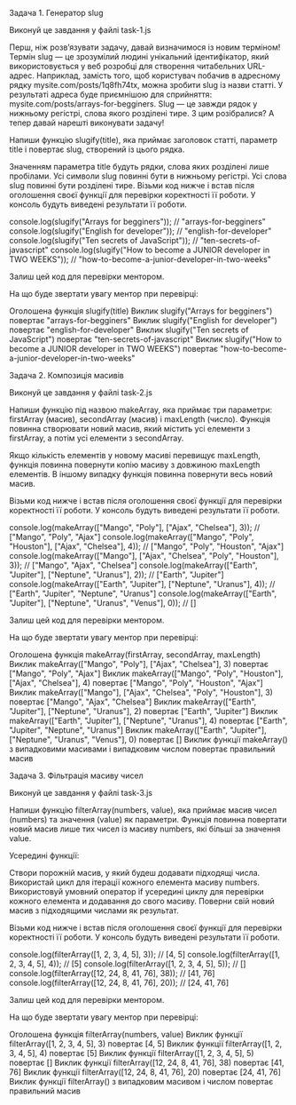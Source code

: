 Задача 1. Генератор slug

Виконуй це завдання у файлі task-1.js

Перш, ніж розв’язувати задачу, давай визначимося із новим терміном!
Термін slug — це зрозумілий людині унікальний ідентифікатор, який використовується у веб розробці для створення читабельних URL-адрес.
Наприклад, замість того, щоб користувач побачив в адресному рядку mysite.com/posts/1q8fh74tx, можна зробити slug із назви статті. У результаті адреса буде приємнішою для сприйняття: mysite.com/posts/arrays-for-begginers.
Slug — це завжди рядок у нижньому регістрі, слова якого розділені тире.
З цим розібралися? А тепер давай нарешті виконувати задачу!

Напиши функцію slugify(title), яка приймає заголовок статті, параметр title і повертає slug, створений із цього рядка.

Значенням параметра title будуть рядки, слова яких розділені лише пробілами.
Усі символи slug повинні бути в нижньому регістрі.
Усі слова slug повинні бути розділені тире.
Візьми код нижче і встав після оголошення своєї функції для перевірки коректності її роботи. У консоль будуть виведені результати її роботи.



console.log(slugify("Arrays for begginers")); // "arrays-for-begginers"
console.log(slugify("English for developer")); // "english-for-developer"
console.log(slugify("Ten secrets of JavaScript")); // "ten-secrets-of-javascript"
console.log(slugify("How to become a JUNIOR developer in TWO WEEKS")); // "how-to-become-a-junior-developer-in-two-weeks"

Залиш цей код для перевірки ментором.



На що буде звертати увагу ментор при перевірці:



Оголошена функція slugify(title)
Виклик slugify("Arrays for begginers") повертає "arrays-for-begginers"
Виклик slugify("English for developer") повертає "english-for-developer"
Виклик slugify("Ten secrets of JavaScript") повертає "ten-secrets-of-javascript"
Виклик slugify("How to become a JUNIOR developer in TWO WEEKS") повертає "how-to-become-a-junior-developer-in-two-weeks"


Задача 2. Композиція масивів



Виконуй це завдання у файлі task-2.js


Напиши функцію під назвою makeArray, яка приймає три параметри: firstArray (масив), secondArray (масив) і maxLength (число). Функція повинна створювати новий масив, який містить усі елементи з firstArray, а потім усі елементи з secondArray.

Якщо кількість елементів у новому масиві перевищує maxLength, функція повинна повернути копію масиву з довжиною maxLength елементів.
В іншому випадку функція повинна повернути весь новий масив.


Візьми код нижче і встав після оголошення своєї функції для перевірки коректності її роботи. У консоль будуть виведені результати її роботи.



console.log(makeArray(["Mango", "Poly"], ["Ajax", "Chelsea"], 3)); // ["Mango", "Poly", "Ajax"]
console.log(makeArray(["Mango", "Poly", "Houston"], ["Ajax", "Chelsea"], 4)); // ["Mango", "Poly", "Houston", "Ajax"]
console.log(makeArray(["Mango"], ["Ajax", "Chelsea", "Poly", "Houston"], 3)); // ["Mango", "Ajax", "Chelsea"]
console.log(makeArray(["Earth", "Jupiter"], ["Neptune", "Uranus"], 2)); // ["Earth", "Jupiter"]
console.log(makeArray(["Earth", "Jupiter"], ["Neptune", "Uranus"], 4)); // ["Earth", "Jupiter", "Neptune", "Uranus"]
console.log(makeArray(["Earth", "Jupiter"], ["Neptune", "Uranus", "Venus"], 0)); // []

Залиш цей код для перевірки ментором.



На що буде звертати увагу ментор при перевірці:



Оголошена функція makeArray(firstArray, secondArray, maxLength)
Виклик makeArray(["Mango", "Poly"], ["Ajax", "Chelsea"], 3) повертає ["Mango", "Poly", "Ajax"]
Виклик makeArray(["Mango", "Poly", "Houston"], ["Ajax", "Chelsea"], 4) повертає ["Mango", "Poly", "Houston", "Ajax"]
Виклик makeArray(["Mango"], ["Ajax", "Chelsea", "Poly", "Houston"], 3) повертає ["Mango", "Ajax", "Chelsea"]
Виклик makeArray(["Earth", "Jupiter"], ["Neptune", "Uranus"], 2) повертає ["Earth", "Jupiter"]
Виклик makeArray(["Earth", "Jupiter"], ["Neptune", "Uranus"], 4) повертає ["Earth", "Jupiter", "Neptune", "Uranus"]
Виклик makeArray(["Earth", "Jupiter"], ["Neptune", "Uranus", "Venus"], 0) повертає []
Виклик функції makeArray() з випадковими масивами і випадковим числом повертає правильний масив


Задача 3. Фільтрація масиву чисел



Виконуй це завдання у файлі task-3.js


Напиши функцію filterArray(numbers, value), яка приймає масив чисел (numbers) та значення (value) як параметри. Функція повинна повертати новий масив лише тих чисел із масиву numbers, які більші за значення value.



Усередині функції:

Створи порожній масив, у який будеш додавати підходящі числа.
Використай цикл для ітерації кожного елемента масиву numbers.
Використовуй умовний оператор if усередині циклу для перевірки кожного елемента и додавання до свого масиву.
Поверни свій новий масив з підходящими числами як результат.


Візьми код нижче і встав після оголошення своєї функції для перевірки коректності її роботи. У консоль будуть виведені результати її роботи.



console.log(filterArray([1, 2, 3, 4, 5], 3)); // [4, 5]
console.log(filterArray([1, 2, 3, 4, 5], 4)); // [5]
console.log(filterArray([1, 2, 3, 4, 5], 5)); // []
console.log(filterArray([12, 24, 8, 41, 76], 38)); // [41, 76]
console.log(filterArray([12, 24, 8, 41, 76], 20)); // [24, 41, 76]

Залиш цей код для перевірки ментором.



На що буде звертати увагу ментор при перевірці:



Оголошена функція filterArray(numbers, value)
Виклик функції filterArray([1, 2, 3, 4, 5], 3) повертає [4, 5]
Виклик функції filterArray([1, 2, 3, 4, 5], 4) повертає [5]
Виклик функції filterArray([1, 2, 3, 4, 5], 5) повертає []
Виклик функції filterArray([12, 24, 8, 41, 76], 38) повертає [41, 76]
Виклик функції filterArray([12, 24, 8, 41, 76], 20) повертає [24, 41, 76]
Виклик функції filterArray() з випадковим масивом і числом повертає правильний масив

